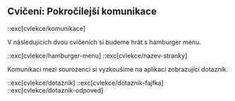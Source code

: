 ## Cvičení: Pokročilejší komunikace

::exc[cvlekce/komunikace]

V následujících dvou cvičeních si budeme hrát s hamburger menu.

::exc[cvlekce/hamburger-menu]
::exc[cvlekce/nazev-stranky]

Komunikaci mezi sourozenci si vyzkoušíme na aplikaci zobrazující dotazník.

::exc[cvlekce/dotaznik]
::exc[cvlekce/dotaznik-fajfka]
::exc[cvlekce/dotaznik-odpoved]
